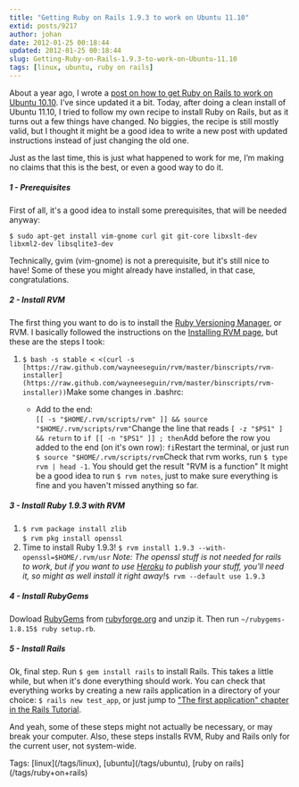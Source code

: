 ```yaml
---
title: "Getting Ruby on Rails 1.9.3 to work on Ubuntu 11.10"
extid: posts/9217
author: johan
date: 2012-01-25 00:18:44
updated: 2012-01-25 00:18:44
slug: Getting-Ruby-on-Rails-1.9.3-to-work-on-Ubuntu-11.10
tags: [linux, ubuntu, ruby on rails]
---
```


About a year ago, I wrote a [post on how to get Ruby on Rails to work on Ubuntu 10.10](/posts/Getting-Ruby-on-Rails-to-work-on-Ubuntu-10.10). I’ve since updated it a bit. Today, after doing a clean install of Ubuntu 11.10, I tried to follow my own recipe to install Ruby on Rails, but as it turns out a few things have changed. No biggies, the recipe is still mostly valid, but I thought it might be a good idea to write a new post with updated instructions instead of just changing the old one. 

Just as the last time, this is just what happened to work for me, I’m making no claims that this is the best, or even a good way to do it. 

##### 1 - Prerequisites

First of all, it's a good idea to install some prerequisites, that will be needed anyway:

`$ sudo apt-get install vim-gnome curl git git-core libxslt-dev libxml2-dev libsqlite3-dev`

Technically, gvim (vim-gnome) is not a prerequisite, but it's still nice to have! Some of these you might already have installed, in that case, congratulations.

##### 2 - Install RVM

The first thing you want to do is to install the [Ruby Versioning Manager](http://rvm.beginrescueend.com/), or RVM. I basically followed the instructions on the [Installing RVM page](http://rvm.beginrescueend.com/rvm/install/), but these are the steps I took:

1.  `$ bash -s stable < <(curl -s [https://raw.github.com/wayneeseguin/rvm/master/binscripts/rvm-installer](https://raw.github.com/wayneeseguin/rvm/master/binscripts/rvm-installer))`Make some changes in .bashrc:

    *   Add to the end:  
`[[ -s "$HOME/.rvm/scripts/rvm" ]] && source "$HOME/.rvm/scripts/rvm"`Change the line that reads `[ -z "$PS1" ] && return` to `if [[ -n "$PS1" ]] ; then`Add before the row you added to the end (on it's own row): `fi`Restart the terminal, or just run `$ source "$HOME/.rvm/scripts/rvm`Check that rvm works, run `$ type rvm | head -1`. You should get the result "RVM is a function"
It might be a good idea to run `$ rvm notes`, just to make sure everything is fine and you haven't missed anything so far.

##### 3 - Install Ruby 1.9.3 with RVM

1.  `$ rvm package install zlib`  
`$ rvm pkg install openssl`
2.  Time to install Ruby 1.9.3! `$ rvm install 1.9.3 --with-openssl=$HOME/.rvm/usr` *Note: The openssl stuff is not needed for rails to work, but if you want to use [Heroku](http://heroku.com/) to publish your stuff, you'll need it, so might as well install it right away!*`$ rvm --default use 1.9.3`

##### 4 - Install RubyGems

Dowload [RubyGems](http://rubygems.org/) from [rubyforge.org](http://rubyforge.org/frs/?group_id=126) and unzip it. Then run `~/rubygems-1.8.15$ ruby setup.rb`.

##### 5 - Install Rails

Ok, final step. Run `$ gem install rails` to install Rails. This takes a little while, but when it's done everything should work. You can check that everything works by creating a new rails application in a directory of your choice: `$ rails new test_app`, or just jump to ["The first application" chapter in the Rails Tutorial](http://ruby.railstutorial.org/ruby-on-rails-tutorial-book#sec:the_first_application).

And yeah, some of these steps might not actually be necessary, or may break your computer. Also, these steps installs RVM, Ruby and Rails only for the current user, not system-wide.
<div style="margin: 0px; padding: 0px; float: none; display: inline;" id="scid:0767317B-992E-4b12-91E0-4F059A8CECA8:6b9c89c3-0b98-451c-ab29-43a588fad7a0" class="wlWriterEditableSmartContent">Tags: [linux](/tags/linux), [ubuntu](/tags/ubuntu), [ruby on rails](/tags/ruby+on+rails)</div>
